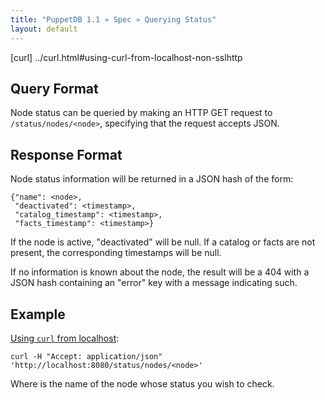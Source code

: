 ```yaml
---
title: "PuppetDB 1.1 » Spec » Querying Status"
layout: default
---
```


[curl] ../curl.html#using-curl-from-localhost-non-sslhttp

## Query Format

Node status can be queried by making an HTTP GET request to `/status/nodes/<node>`,
specifying that the request accepts JSON.

## Response Format

Node status information will be returned in a JSON hash of the form:

    {"name": <node>,
     "deactivated": <timestamp>,
     "catalog_timestamp": <timestamp>,
     "facts_timestamp": <timestamp>}

If the node is active, "deactivated" will be null. If a catalog or facts are
not present, the corresponding timestamps will be null.

If no information is known about the node, the result will be a 404 with a JSON
hash containing an "error" key with a message indicating such.

## Example

[Using `curl` from localhost](curl):

    curl -H "Accept: application/json" 'http://localhost:8080/status/nodes/<node>'

Where <node> is the name of the node whose status you wish to check.
